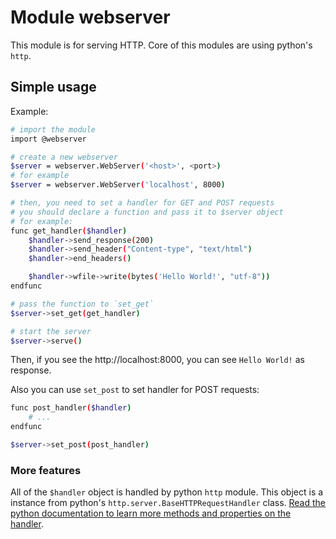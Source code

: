 # Module webserver
This module is for serving HTTP. Core of this modules are using python's `http`.

## Simple usage
Example:

```bash
# import the module
import @webserver

# create a new webserver
$server = webserver.WebServer('<host>', <port>)
# for example
$server = webserver.WebServer('localhost', 8000)

# then, you need to set a handler for GET and POST requests
# you should declare a function and pass it to $server object
# for example:
func get_handler($handler)
    $handler->send_response(200)
    $handler->send_header("Content-type", "text/html")
    $handler->end_headers()

    $handler->wfile->write(bytes('Hello World!', "utf-8"))
endfunc

# pass the function to `set_get`
$server->set_get(get_handler)

# start the server
$server->serve()
```

Then, if you see the http://localhost:8000, you can see `Hello World!` as response.

Also you can use `set_post` to set handler for POST requests:

```bash
func post_handler($handler)
    # ...
endfunc

$server->set_post(post_handler)
```

### More features
All of the `$handler` object is handled by python `http` module. This object is a instance from python's `http.server.BaseHTTPRequestHandler` class. [Read the python documentation to learn more methods and properties on the handler](https://docs.python.org/3/library/http.server.html).
